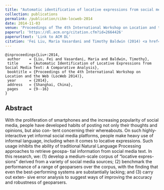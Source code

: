 ```yaml
---
title: "Automatic identification of locative expressions from social media text: A comparative analysis"
collection: publications
permalink: /publication/cikm-locweb-2014
date: 2014-11-03
venue: 'Proceedings of The 4th International Workshop on Location and the Web (LocWeb 2014)'
paperurl: 'https://dl.acm.org/citation.cfm?id=2664426'
paperurltext: 'Link to ACM DL'
citation: 'Fei Liu, Maria Vasardani and Timothy Baldwin (2014) <a href="http://liufly.github.io/files/papers/cikm-locweb2014.pdf"><u>Automatic Identification of Locative Expressions from Social Media Text: A Comparative Analysis</u></a>, In <i>Proceedings of The 4th International Workshop on Location and the Web (LocWeb 2014)</i>, Shanghai, China, pp. 9–16.'
---
```


```
@inproceedings{Liu+:2014,
 author    = {Liu, Fei and Vasardani, Maria and Baldwin, Timothy},
 title     = {Automatic Identification of Locative Expressions from Social Media Text: A Comparative Analysis},
 booktitle = {Proceedings of the 4th International Workshop on Location and the Web (LocWeb 2014)},
 year      = {2014},
 address   = {Shanghai, China},
 pages     = {9--16}
} 
```

## Abstract
With the proliferation of smartphones and the increasing popularity of social media, people have developed habits of posting not only their thoughts and opinions, but also con- tent concerning their whereabouts. On such highly-interactive yet informal social media platforms, people make heavy use of informal language, including when it comes to locative expressions. Such usage inhibits the ability of traditional Natural Language Processing approaches to retrieve geospa- tial information from social media text. In this research, we: (1) develop a medium-scale corpus of “locative expres- sions” derived from a variety of social media sources; (2) benchmark the performance of a range of geoparsers over the corpus, with the finding that even the best-performing systems are substantially lacking; and (3) carry out exten- sive error analysis to suggest ways of improving the accuracy and robustness of geoparsers.
